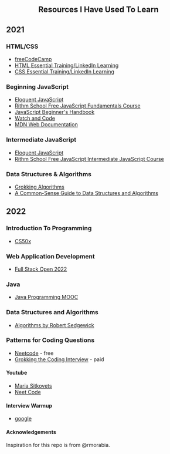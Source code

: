 <div align="center">
  <h2>Resources I Have Used To Learn</h2>
</div>

## 2021
### HTML/CSS
* [freeCodeCamp](https://www.freecodecamp.org/)
* [HTML Essential Training/LinkedIn Learning](https://www.linkedin.com/learning/html-essential-training-4)
* [CSS Essential Training/LinkedIn Learning](https://www.linkedin.com/learning/css-essential-training-3)

### Beginning JavaScript
* [Eloquent JavaScript](https://eloquentjavascript.net/index.html)
* [Rithm School Free JavaScript Fundamentals Course](https://www.rithmschool.com/courses/javascript)
* [JavaScript Beginner's Handbook](https://www.freecodecamp.org/news/the-complete-javascript-handbook-f26b2c71719c/)
* [Watch and Code](https://watchandcode.com/)
* [MDN Web Documentation](https://developer.mozilla.org/en-US/docs/Web/JavaScript)

### Intermediate JavaScript
* [Eloquent JavaScript](https://eloquentjavascript.net/index.html)
* [Rithm School Free JavaScript Intermediate JavaScript Course](https://www.rithmschool.com/courses/intermediate-javascript)

### Data Structures & Algorithms
* [Grokking Algorithms](https://www.manning.com/books/grokking-algorithms)
* [A Common-Sense Guide to Data Structures and Algorithms](https://www.amazon.com/Common-Sense-Guide-Structures-Algorithms-Second/dp/1680507222) 

## 2022
### Introduction To Programming
* [CS50x](https://cs50.harvard.edu/x/2022/)

### Web Application Development
* [Full Stack Open 2022](https://fullstackopen.com/en/)

### Java
* [Java Programming MOOC](https://java-programming.mooc.fi/)

### Data Structures and Algorithms
* [Algorithms by Robert Sedgewick](https://algs4.cs.princeton.edu/home/)

### Patterns for Coding Questions
* [Neetcode](https://neetcode.io/) - free
* [Grokking the Coding Interview](https://www.educative.io/courses/grokking-the-coding-interview) - paid

#### Youtube
* [Maria Sitkovets](https://www.youtube.com/channel/UCyrF_lsKS9kQ3OUKQkgYh3A)
* [Neet Code](https://www.youtube.com/channel/UC_mYaQAE6-71rjSN6CeCA-g)

#### Interview Warmup
* [google](https://grow.google/certificates/interview-warmup/)

#### Acknowledgements
Inspiration for this repo is from @rmorabia.


